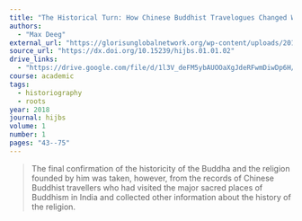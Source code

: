 ```yaml
---
title: "The Historical Turn: How Chinese Buddhist Travelogues Changed Western Perception of Buddhism"
authors:
  - "Max Deeg"
external_url: "https://glorisunglobalnetwork.org/wp-content/uploads/2019/06/hualin1.1_deeg_final.pdf"
source_url: "https://dx.doi.org/10.15239/hijbs.01.01.02"
drive_links:
  - "https://drive.google.com/file/d/1l3V_deFM5ybAUOOaXgJdeRFwmDiwDp6H/view?usp=drivesdk"
course: academic
tags:
  - historiography
  - roots
year: 2018
journal: hijbs
volume: 1
number: 1
pages: "43--75"
---
```


> The final confirmation of the historicity of the Buddha and the religion founded by him was taken, however, from the records of Chinese Buddhist travellers who had visited the major sacred places of Buddhism in India and collected other information about the history of the religion.
